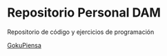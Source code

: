 # Repositorio Personal DAM

Repositorio de código y ejercicios de programación

[GokuPiensa](Goku_Pensando.JPG.jpg)
